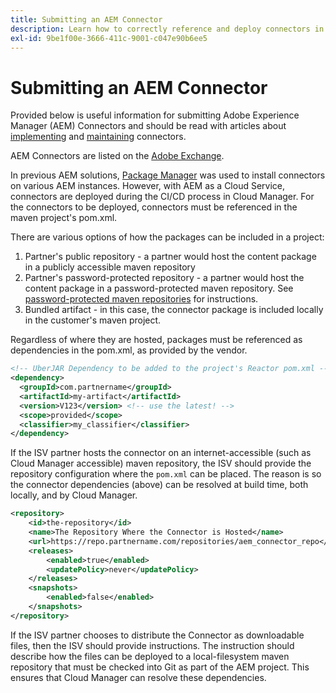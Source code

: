 ```yaml
---
title: Submitting an AEM Connector
description: Learn how to correctly reference and deploy connectors in Adobe Experience Manager (AEM) as a Cloud Service.
exl-id: 9be1f00e-3666-411c-9001-c047e90b6ee5
---
```

# Submitting an AEM Connector

Provided below is useful information for submitting Adobe Experience Manager (AEM) Connectors and should be read with articles about [implementing](implement.md) and  [maintaining](maintain.md) connectors.

AEM Connectors are listed on the [Adobe Exchange](https://partners.adobe.com/technologyprogram/experiencecloud.html).

In previous AEM solutions, [Package Manager](/help/implementing/developing/tools/package-manager.md) was used to install connectors on various AEM instances. However, with AEM as a Cloud Service, connectors are deployed during the CI/CD process in Cloud Manager. For the connectors to be deployed, connectors must be referenced in the maven project's pom.xml.

There are various options of how the packages can be included in a project:

1. Partner's public repository - a partner would host the content package in a publicly accessible maven repository
1. Partner's password-protected repository - a partner would host the content package in a password-protected maven repository. See [password-protected maven repositories](https://experienceleague.adobe.com/docs/experience-manager-cloud-service/content/implementing/using-cloud-manager/create-application-project/setting-up-project.html?lang=en#password-protected-maven-repositories) for instructions.
1. Bundled artifact - in this case, the connector package is included locally in the customer's maven project.

Regardless of where they are hosted, packages must be referenced as dependencies in the pom.xml, as provided by the vendor.

```xml
<!-- UberJAR Dependency to be added to the project's Reactor pom.xml -->
<dependency>
  <groupId>com.partnername</groupId>
  <artifactId>my-artifact</artifactId>
  <version>V123</version> <!-- use the latest! -->
  <scope>provided</scope>
  <classifier>my_classifier</classifier>
</dependency>
```

If the ISV partner hosts the connector on an internet-accessible (such as Cloud Manager accessible) maven repository, the ISV should provide the repository configuration where the `pom.xml` can be placed. The reason is so the connector dependencies (above) can be resolved at build time, both locally, and by Cloud Manager.

```xml
<repository>
    <id>the-repository</id>
    <name>The Repository Where the Connector is Hosted</name>
    <url>https://repo.partnername.com/repositories/aem_connector_repo</url>
    <releases>
        <enabled>true</enabled>
        <updatePolicy>never</updatePolicy>
    </releases>
    <snapshots>
        <enabled>false</enabled>
    </snapshots>
</repository>
```

If the ISV partner chooses to distribute the Connector as downloadable files, then the ISV should provide instructions. The instruction should describe how the files can be deployed to a local-filesystem maven repository that must be checked into Git as part of the AEM project. This ensures that Cloud Manager can resolve these dependencies.
